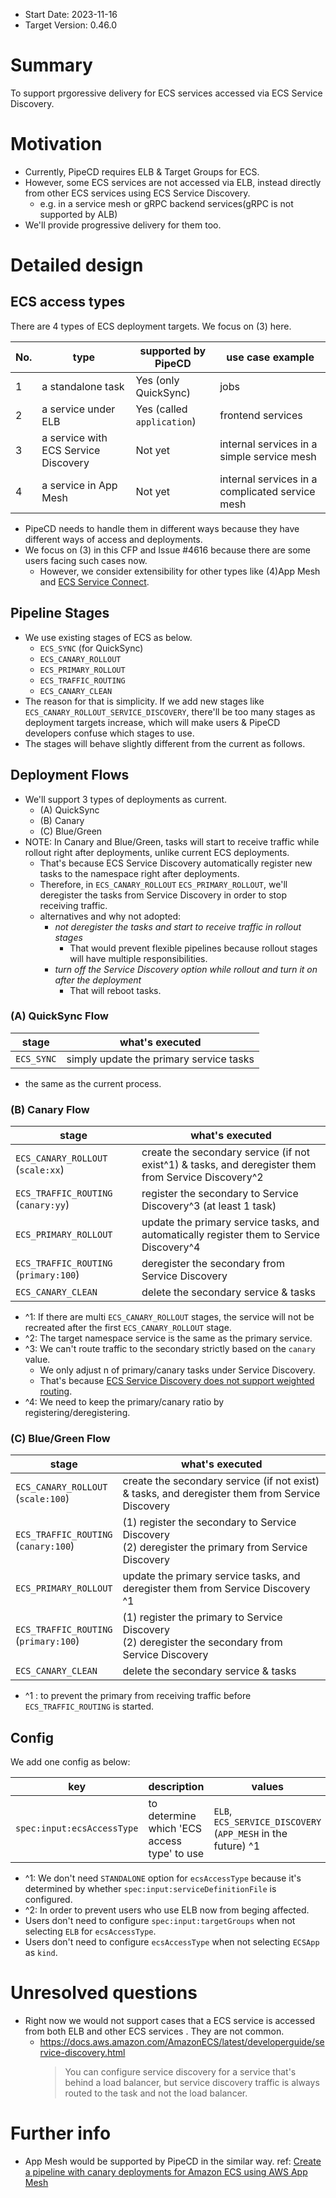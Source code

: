 - Start Date: 2023-11-16
- Target Version: 0.46.0

# Summary

To support prgoressive delivery for ECS services accessed via ECS Service Discovery.

# Motivation

<!-- Why are we doing this? What do we expect? -->

- Currently, PipeCD requires ELB & Target Groups for ECS.
- However, some ECS services are not accessed via ELB, instead directly from other ECS services using ECS Service Discovery.
  - e.g. in a service mesh or gRPC backend services(gRPC is not supported by ALB)
- We'll provide progressive delivery for them too.

# Detailed design

<!-- Explain the design in detail including what components should be added or changed, examples of how the feature is used. -->

## ECS access types

There are 4 types of ECS deployment targets. We focus on (3) here.

| No. | type                                 | supported by PipeCD        | use case example                                       |
| --- | ------------------------------------ | -------------------------- | ----------------------------------------------- |
| 1   | a standalone task                    | Yes (only QuickSync)       | jobs                                            |
| 2   | a service under ELB                  | Yes (called `application`) | frontend services                               |
| 3   | a service with ECS Service Discovery | Not yet                    | internal services in a simple service mesh      |
| 4   | a service in App Mesh                | Not yet                    | internal services in a complicated service mesh |

- PipeCD needs to handle them in different ways because they have different ways of access and deployments.
- We focus on (3) in this CFP and Issue #4616 because there are some users facing such cases now.
  - However, we consider extensibility for other types like (4)App Mesh and [ECS Service Connect](https://docs.aws.amazon.com/AmazonECS/latest/developerguide/service-connect.html).

## Pipeline Stages

- We use existing stages of ECS as below.
  - `ECS_SYNC` (for QuickSync)
  - `ECS_CANARY_ROLLOUT`
  - `ECS_PRIMARY_ROLLOUT`
  - `ECS_TRAFFIC_ROUTING`
  - `ECS_CANARY_CLEAN`
- The reason for that is simplicity.  If we add new stages like `ECS_CANARY_ROLLOUT_SERVICE_DISCOVERY`, there'll be too many stages as deployment targets increase, which will make users & PipeCD developers confuse which stages to use.
- The stages will behave slightly different from the current as follows.

## Deployment Flows

- We'll support 3 types of deployments as current.
  - (A) QuickSync
  - (B) Canary
  - (C) Blue/Green
- NOTE: In Canary and Blue/Green, tasks will start to receive traffic while rollout right after deployments, unlike current ECS deployments.
  - That's because ECS Service Discovery automatically register new tasks to the namespace right after deployments.
      <!-- - We would not deregister new tasks from Service Discovery right after the registration, because that would lead to bugs. -->
  - Therefore, in `ECS_CANARY_ROLLOUT` `ECS_PRIMARY_ROLLOUT`, we'll deregister the tasks from Service Discovery in order to stop receiving traffic.
  - alternatives and why not adopted:
    - *not deregister the tasks and start to receive traffic in rollout stages*
      - That would prevent flexible pipelines because rollout stages will have multiple responsibilities.
    - *turn off the Service Discovery option while rollout and turn it on after the deployment*
      - That will reboot tasks.

### (A) QuickSync Flow

| stage      | what's executed                         |
| ---------- | --------------------------------------- |
| `ECS_SYNC` | simply update the primary service tasks |

- the same as the current process.

### (B) Canary Flow

| stage                 | what's executed                                                                                       |
| --------------------- | ----------------------------------------------------------------------------------------------------- |
| `ECS_CANARY_ROLLOUT` (`scale:xx`)  | create the secondary service (if not exist^1) & tasks, and deregister them from Service Discovery^2 |
| `ECS_TRAFFIC_ROUTING`  (`canary:yy`) | register the secondary to Service Discovery^3 (at least 1 task)                                                        |
| `ECS_PRIMARY_ROLLOUT` | update the primary service tasks, and automatically register them to Service Discovery^4                |
| `ECS_TRAFFIC_ROUTING` (`primary:100`) | deregister the secondary from Service Discovery                                                       |
| `ECS_CANARY_CLEAN`    | delete the secondary service & tasks                                                                  |

- ^1: If there are multi `ECS_CANARY_ROLLOUT` stages, the service will not be recreated after the first `ECS_CANARY_ROLLOUT` stage.
- ^2: The target namespace service is the same as the primary service.
- ^3: We can't route traffic to the secondary strictly based on the `canary` value.
  - We only adjust n of primary/canary tasks under Service Discovery.
  - That's because [ECS Service Discovery does not support weighted routing](https://docs.aws.amazon.com/cloud-map/latest/dg/services-values.html#service-creating-values-routing-policy).
- ^4: We need to keep the primary/canary ratio by registering/deregistering.

### (C) Blue/Green Flow

| stage                                    | what's executed                                                                                                                                                              |
| ---------------------------------------- | ---------------------------------------------------------------------------------------------------------------------------------------------------------------------------- |
| `ECS_CANARY_ROLLOUT`<br>(`scale:100`)    | create the secondary service (if not exist) & tasks, and deregister them from Service Discovery |
| `ECS_TRAFFIC_ROUTING`<br>(`canary:100`)  | (1) register the secondary to Service Discovery <br> (2) deregister the primary from Service Discovery                                                                        |
| `ECS_PRIMARY_ROLLOUT`                    | update the primary service tasks, and deregister them from Service Discovery ^1                                                                                                |
| `ECS_TRAFFIC_ROUTING`<br>(`primary:100`) | (1) register the primary to Service Discovery <br> (2) deregister the secondary from Service Discovery                                                                       |
| `ECS_CANARY_CLEAN`                       | delete the secondary service & tasks                                                                                                                                         |

- ^1 : to prevent the primary from receiving traffic before `ECS_TRAFFIC_ROUTING` is started.

## Config

We add one config as below:

| key                        | description                                 | values                                                          | default |
| -------------------------- | ------------------------------------------- | --------------------------------------------------------------- | ------- |
| `spec:input:ecsAccessType` | to determine which 'ECS access type' to use | `ELB`, `ECS_SERVICE_DISCOVERY` (`APP_MESH` in the future) ^1 | `ELB`^2   |

- ^1: We don't need `STANDALONE` option for `ecsAccessType` because it's determined by whether `spec:input:serviceDefinitionFile` is configured.
- ^2: In order to prevent users who use ELB now from beging affected.
- Users don't need to configure `spec:input:targetGroups` when not selecting `ELB` for `ecsAccessType`.
- Users don't need to configure `ecsAccessType` when not selecting `ECSApp` as `kind`.

# Unresolved questions

- Right now we would not support cases that a ECS service is accessed from both ELB and other ECS services . They are not common.
  - <https://docs.aws.amazon.com/AmazonECS/latest/developerguide/service-discovery.html>
    > You can configure service discovery for a service that's behind a load balancer, but service discovery traffic is always routed to the task and not the load balancer.
  
# Further info

- App Mesh would be supported by PipeCD in the similar way. ref:
  [Create a pipeline with canary deployments for Amazon ECS using AWS App Mesh](https://aws.amazon.com/jp/blogs/containers/create-a-pipeline-with-canary-deployments-for-amazon-ecs-using-aws-app-mesh/)
